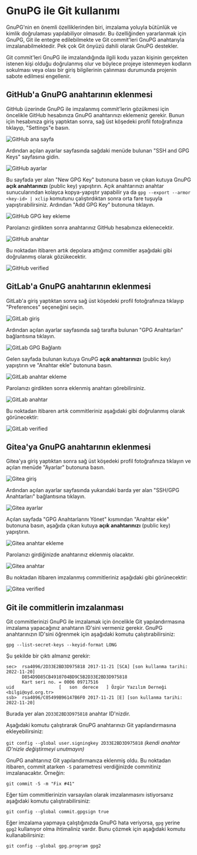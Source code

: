 # GnuPG ile Git kullanımı

GnuPG'nin en önemli özelliklerinden biri, imzalama yoluyla bütünlük ve kimlik doğrulaması yapılabiliyor olmasıdır. Bu özelliğinden yararlanmak için GnuPG, Git ile entegre edilebilmekte ve Git commit'leri GnuPG anahtarıyla imzalanabilmektedir. Pek çok Git önyüzü dahili olarak GnuPG destekler.

Git commit'leri GnuPG ile imzalandığında ilgili kodu yazan kişinin gerçekten istenen kişi olduğu doğrulanmış olur ve böylece projeye istenmeyen kodların sokulması veya olası bir giriş bilgilerinin çalınması durumunda projenin sabote edilmesi engellenir.

<!-- toc -->

## GitHub'a GnuPG anahtarının eklenmesi

GitHub üzerinde GnuPG ile imzalanmış commit'lerin gözükmesi için öncelikle GitHub hesabınıza GnuPG anahtarınızı eklemeniz gerekir. Bunun için hesabınıza giriş yaptıktan sonra, sağ üst köşedeki profil fotoğrafınıza tıklayıp, "Settings"e basın.

![GitHub ana sayfa](gpg-git/github1.png)

Ardından açılan ayarlar sayfasında sağdaki menüde bulunan "SSH and GPG Keys" sayfasına gidin. 

![GitHub ayarlar](gpg-git/github2.png)

Bu sayfada yer alan "New GPG Key" butonuna basın ve çıkan kutuya GnuPG **açık anahtarınızı** (public key) yapıştırın. Açık anahtarınızı anahtar sunucularından kolayca kopya-yapıştır yapabilir ya da `gpg --export --armor <key-id> | xclip` komutunu çalıştırdıktan sonra orta fare tuşuyla yapıştırabilirsiniz. Ardından "Add GPG Key" butonuna tıklayın.

![GitHub GPG key ekleme](gpg-git/github3.png)

Parolanızı girdikten sonra anahtarınız GitHub hesabınıza eklenecektir.

![GitHub anahtar](gpg-git/github4.png)

Bu noktadan itibaren artık depolara attığınız commitler aşağıdaki gibi doğrulanmış olarak gözükecektir.

![GitHub verified](gpg-git/github5.png)

## GitLab'a GnuPG anahtarının eklenmesi

GitLab'a giriş yaptıktan sonra sağ üst köşedeki profil fotoğrafınıza tıklayıp "Preferences" seçeneğini seçin.

![GitLab giriş](gpg-git/gitlab1.png)

Ardından açılan ayarlar sayfasında sağ tarafta bulunan "GPG Anahtarları" bağlantısına tıklayın.

![GitLab GPG Bağlantı](gpg-git/gitlab2.png)

Gelen sayfada bulunan kutuya GnuPG **açık anahtarınızı** (public key) yapıştırın ve "Anahtar ekle" butonuna basın.

![GitLab anahtar ekleme](gpg-git/gitlab3.png)

Parolanızı girdikten sonra eklenmiş anahtarı görebilirsiniz.

![GitLab anahtar](gpg-git/gitlab4.png)

Bu noktadan itibaren artık commitleriniz aşağıdaki gibi doğrulanmış olarak görünecektir:

![GitLab verified](gpg-git/gitlab5.png)

## Gitea'ya GnuPG anahtarının eklenmesi

Gitea'ya giriş yaptıktan sonra sağ üst köşedeki profil fotoğrafınıza tıklayın ve açılan menüde "Ayarlar" butonuna basın.

![Gitea giriş](gpg-git/gitea1.png)

Ardından açılan ayarlar sayfasında yukarıdaki barda yer alan "SSH/GPG Anahtarları" bağlantısına tıklayın.

![Gitea ayarlar](gpg-git/gitea2.png)

Açılan sayfada "GPG Anahtarlarını Yönet" kısmından "Anahtar ekle" butonuna basın, aşağıda çıkan kutuya **açık anahtarınızı** (public key) yapıştırın.

![Gitea anahtar ekleme](gpg-git/gitea3.png)

Parolanızı girdiğinizde anahtarınız eklenmiş olacaktır.

![Gitea anahtar](gpg-git/gitea4.png)

Bu noktadan itibaren imzalanmış commitleriniz aşağıdaki gibi görünecektir:

![Gitea verified](gpg-git/gitea5.png)

## Git ile commitlerin imzalanması

Git commitlerinizi GnuPG ile imzalamak için öncelikle Git yapılandırmasına imzalama yapacağınız anahtarın ID'sini vermeniz gerekir. GnuPG anahtarınızın ID'sini öğrenmek için aşağıdaki komutu çalıştırabilirsiniz:

`gpg --list-secret-keys --keyid-format LONG`

Şu şekilde bir çıktı almanız gerekir:

```
sec>  rsa4096/2D33E2BD3D975818 2017-11-21 [SCA] [son kullanma tarihi: 2022-11-20]
      D854D9D85CB4910704BD9C5B2D33E2BD3D975818
      Kart seri no. = 0006 09717516
uid                 [   son  derece   ] Özgür Yazılım Derneği <bilgi@oyd.org.tr>
ssb>  rsa4096/C05499B96147B6F0 2017-11-21 [E] [son kullanma tarihi: 2022-11-20]
```

Burada yer alan `2D33E2BD3D975818` anahtar ID'nizdir.

Aşağıdaki komutu çalıştırarak GnuPG anahtarınızı Git yapılandırmasına ekleyebilirsiniz:

`git config --global user.signingkey 2D33E2BD3D975818` _(kendi anahtar ID'nizle değiştirmeyi unutmayın)_

GnuPG anahtarınız Git yapılandırmanıza eklenmiş oldu. Bu noktadan itibaren, commit atarken `-S` parametresi verdiğinizde commitiniz imzalanacaktır. Örneğin:

`git commit -S -m "Fix #41"`

Eğer tüm commitlerinizin varsayılan olarak imzalanmasını istiyorsanız aşağıdaki komutu çalıştırabilirsiniz:

`git config --global commit.gpgsign true`

Eğer imzalama yapmaya çalıştığınızda GnuPG hata veriyorsa, `gpg` yerine `gpg2` kullanıyor olma ihtimaliniz vardır. Bunu çözmek için aşağıdaki komutu kullanabilirsiniz:

`git config --global gpg.program gpg2`



